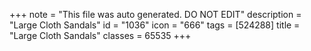 +++
note = "This file was auto generated. DO NOT EDIT"
description = "Large Cloth Sandals"
id = "1036"
icon = "666"
tags = [524288]
title = "Large Cloth Sandals"
classes = 65535
+++

